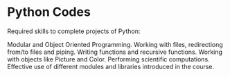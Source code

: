 # Python Codes

Required skills to complete projects of Python:

Modular and Object Oriented Programming.
Working with files, redirectiong from/to files and piping.
Writing functions and recursive functions.
Working with objects like Picture and Color.
Performing scientific computations.
Effective use of different modules and libraries introduced in the course.
